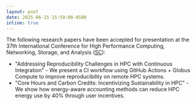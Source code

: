 ```yaml
---
layout: post
date: 2025-06-25 15:59:00-0500
inline: true
---
```


The following research papers have been accepted for presentation at the 37th International Conference for High Performance
Computing, Networking, Storage, and Analysis ([SC](https://sc25.supercomputing.org)):
* "Addressing Reproducibility Challenges in HPC with Continuous Integration" - We present a CI workflow using GitHub Actions + Globus Compute to improve reproducibility on remote HPC systems.
*  "Core Hours and Carbon Credits: Incentivizing Sustainability in HPC" - We show how energy-aware accounting methods can reduce HPC energy use by 40% through user incentives.